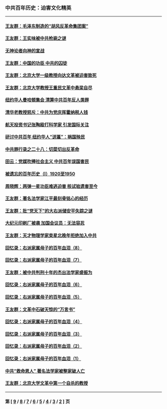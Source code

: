### 中共百年历史：迫害文化精英
---
#### [王友群：毛泽东制造的“胡风反革命集团案”](../../pages/nf1176111/n13324909.md?11240430) 
#### [王友群：王实味被中共枪毙之谜](../../pages/nf1176111/n13307502.md?11240430) 
#### [无神论者向神的宣战](../../pages/nf1176111/n13281535.md?11240430) 
#### [王友群：中国的功臣 中共的囚徒](../../pages/nf1176111/n13291790.md?11240430) 
#### [王友群：北京大学一级教授向达文革被迫害致死](../../pages/nf1176111/n13150966.md?11240430) 
#### [王友群：北京大学教授王重民文革中悬梁自尽](../../pages/nf1176111/n13084645.md?11240430) 
#### [纽约华人曼哈顿集会 清算中共百年反人类罪](../../pages/nf1176111/n13084157.md?11240430) 
#### [清华老教授怒斥：中共为党庆挥霍纳税人钱](../../pages/nf1176111/n13071430.md?11240430) 
#### [航天投资书记张陶殴打科学家 引发国际关注](../../pages/nf1176111/n13069132.md?11240430) 
#### [研讨中共百年 纽约华人“送匾”：祸国殃民](../../pages/nf1176111/n13057367.md?11240430) 
#### [中共罪行录之二十八：切菜切出反革命](../../pages/nf1176111/n13030600.md?11240430) 
#### [田云：党媒吹捧社会主义 中共百年误国害民](../../pages/nf1176111/n13006682.md?11240430) 
#### [被遗忘的百年历史（I）1920至1950](../../pages/nf1176111/n12986411.md?11240430) 
#### [周晓辉：两弹一星功臣难逃迫害 核试验遗害至今](../../pages/nf1176111/n12974997.md?11240430) 
#### [王友群：著名法学家江平最刻骨铭心的经历](../../pages/nf1176111/n12970787.md?11240430) 
#### [王友群：批“党天下”的大右派储安平失踪之谜](../../pages/nf1176111/n12954229.md?11240430) 
#### [大纪元印刷厂被袭 加国会议员：无法容忍](../../pages/nf1176111/n12883028.md?11240430) 
#### [王友群：天才物理学家束星北晚年拒绝加入中共](../../pages/nf1176111/n12792913.md?11240430) 
#### [回忆录：右派家属母子的百年血泪（8）](../../pages/nf1176111/n12706196.md?11240430) 
#### [回忆录：右派家属母子的百年血泪（7）](../../pages/nf1176111/n12706191.md?11240430) 
#### [王友群：被中共判刑十年的杰出法学家盛振为](../../pages/nf1176111/n12706141.md?11240430) 
#### [回忆录：右派家属母子的百年血泪（6）](../../pages/nf1176111/n12698863.md?11240430) 
#### [回忆录：右派家属母子的百年血泪（5）](../../pages/nf1176111/n12692515.md?11240430) 
#### [王友群：文革中石破天惊的“万言书”](../../pages/nf1176111/n12690994.md?11240430) 
#### [回忆录：右派家属母子的百年血泪（4）](../../pages/nf1176111/n12686410.md?11240430) 
#### [回忆录：右派家属母子的百年血泪（3）](../../pages/nf1176111/n12683820.md?11240430) 
#### [回忆录：右派家属母子的百年血泪（2）](../../pages/nf1176111/n12679738.md?11240430) 
#### [回忆录：右派家属母子的百年血泪（1）](../../pages/nf1176111/n12678112.md?11240430) 
#### [中共“救命恩人” 著名法学家被整家破人亡](../../pages/nf1176111/n12658168.md?11240430) 
#### [王友群：北京大学文革中第一个自杀的教授](../../pages/nf1176111/n12632697.md?11240430) 

---
#### 第 [ [9](./9.md?11240430) / [8](./8.md?11240430) / [7](./7.md?11240430) / [6](./6.md?11240430) / [5](./5.md?11240430) / [4](./4.md?11240430) / [3](./3.md?11240430) / [2](./2.md?11240430) ] 页

